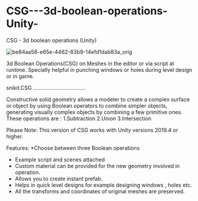 # CSG---3d-boolean-operations-Unity-
CSG - 3d boolean operations (Unity)

![be84aa58-e65e-4462-83b9-14efd1dab83a_orig](https://user-images.githubusercontent.com/10356702/192952210-f7b7842c-c0f1-43e5-ae92-cb47845f27a2.png)



3d Boolean Operations(CSG) on Meshes in the editor or via script at runtime.
Specially helpful in punching windows or holes during level design or in game.


snikit.CSG
...................................

Constructive solid geometry allows a modeler to create a complex surface or object by using Boolean operators to combine simpler objects, generating visually complex objects by combining a few primitive ones.
These operations are :
1.Subtraction
2.Union
3.Intersection

Please Note: This version of CSG works with Unity versions 2019.4 or higher.



Features:
*Choose between three Boolean operations
* Example script and scenes attached
* Custom material can be provided for the new geometry involved in operation.
* Allows you to create instant prefab.
* Helps in quick level designs for example designing windows , holes etc.
* All the transforms and coordinates of original meshes are preserved.
